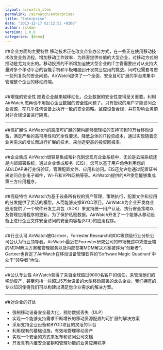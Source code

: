 ```yaml
---
layout: airwatch_item
permalink: /airwatch/enterprise/
title: "Enterprise"
date: "2013-12-17 02:12:52 +0200"
author: zxldmn
version: 1.0.0
categories: [demo]
---
```


##企业方面的主要特性
移动技术正在改变企业办公方式，在一些正在使用移动技术改变业务流程，增加移动工作效率，为顾客提供价值的大型企业，对移动方式的推动是尤为突出的。移动投资的不断增加迫使大型企业的IT主管需要应对从支持大量跨多个移动平台的智能手机和平板电脑到开发商业应用的挑战，同时也需要考虑一些列复杂的安全问题。AirWatch提供了一个全面、安全且可扩展的平台来集中管理整个企业的移动终端。

-------------------------------------------
##增强的安全性
随着企业越来越移动化，企业数据的安全性变得至关重要。利用AirWatch,您再也不用担心企业数据的安全性问题了。只有授权的用户才能访问企业资源，在几乎任何设备上执行一致的安全策略。监控设备合规，并在影响业务前对非合规设备进行隔离。

-------------------------------------------
##高扩展性
AirWatch的高度可扩展的架构能够很轻松的支持10到10万台移动设备，满足严格的高可用性和冗余性要求。降低总体的IT投资成本，通过实现随着您业务需求的增长而进行扩展的技术，来创造更高的投资回报率。 

-------------------------------------------
##企业集成
AirWatch很容易集成和补充到您现有企业系统中，无论是云端系统还是内部部署系统。通过企业集成服务（EIS），您可以基于用户角色利用您的AD/LDAP进行身份验证，管理配置文件、应用和访问。EIS还允许您通过配置证书来访问企业电子邮件，Wi-Fi和VPN网络等等。AirWatch提供的API使您能够集成第三方应用程序。

-------------------------------------------
##高级特性
AirWatch为基于设备所有权的资产管理，策略执行，配置文件和应用的分发提供了灵活的模型，从而能够支撑BYOD项目。AirWatch为企业开发商业应用提供了一个软件开发工具包（SDK）来支持统一用户认证，执行安全策略以及管理应用程序的更新。为了保护私密数据，AirWatch开发了一个能够从移动设备上进行企业文件安全访问的安全内容柜(SCL)的应用程序。

-------------------------------------------
##行业认可
AirWatch被Gartner，Forrester Research和IDC等顶级行业分析公司公认为行业领导者。AirWatch最近在Forrester研究公司的市场概述中凭借云端的MDM解决方案和管理服务以及内部部署MDM解决方案被评为“创新者”。Gartner也肯定了AirWatch在移动设备管理软件的’Software Magic Quadrant'中处于“领导者”地位。

-------------------------------------------
##公认专业性
AirWatch获得了来自全球超过9000名客户的信任，来管理他们的移动资产，甚至包括一些超过5万台设备的大型移动部署的龙头企业。我们拥有的专业知识使得我们可以构建出满足您企业需求的解决方案。

-------------------------------------------
##对企业的好处
*	强制移动设备安全最大化，预防数据丢失（DLP）
*	实现一个能够支持需求不断增长的移动资源配置的可扩展的解决方案
*	采用支持企业设备和BYOD项目的灵活的平台
*	利用现有的基础设施，有效地管理移动资产
*	实现一个安全的方式来发布和访问公司文档
*	开发具有内置安全密钥和管理功能的业务应用程序